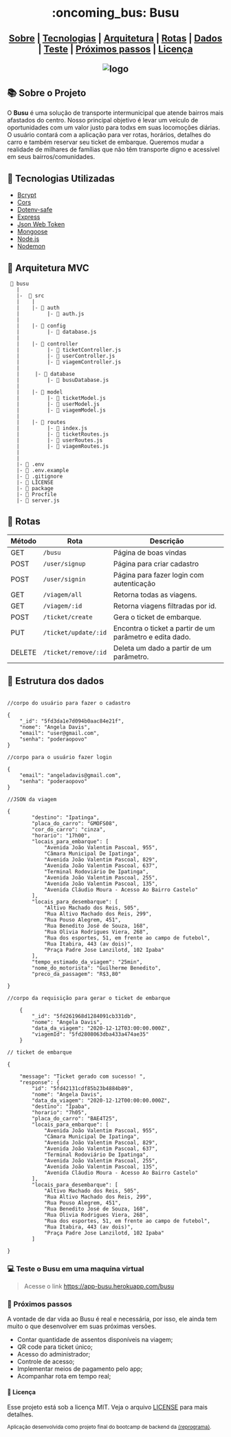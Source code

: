 <h1 align="center">
    <br> :oncoming_bus: Busu<br/>
    
</h1>

<h2 align="center">
<p>
    <a href="#books-sobre-o-projeto">Sobre</a> |
    <a href="#rocket-tecnologias-utilizadas">Tecnologias</a> |
    <a href="#file_folder-arquitetura-mvc">Arquitetura</a> |
    <a href="#pushpin-rotas">Rotas</a> |
     <a href="#bookmark_tabs-estrutura-dos-dados">Dados</a> |
    <a href="#computer-teste-o-busu-em-uma-maquina-virtual">Teste</a> |
    <a href="#rocket-proximos-passos">Próximos passos</a> | 
    <a href="#memo-licença">Licença</a>
    
</p>

    

![logo](https://i.ibb.co/HCNtfgM/Busu.gif)
    
</h2>


## :books: Sobre o Projeto

O **Busu** é uma solução de transporte intermunicipal que atende bairros mais afastados do centro. Nosso principal objetivo é levar um veículo de oportunidades com um valor justo para todxs em suas locomoções diárias. O usuário contará com a aplicação para ver rotas, horários, detalhes do carro e também reservar seu ticket de embarque. Queremos mudar a realidade de milhares de famílias que não têm transporte digno e acessível em seus bairros/comunidades.


## :rocket: Tecnologias Utilizadas

- [Bcrypt](https://www.npmjs.com/package/bcrypt)
- [Cors](https://www.npmjs.com/package/cors)
- [Dotenv-safe](https://www.npmjs.com/package/dotenv)
- [Express](https://expressjs.com/)
- [Json Web Token](https://jwt.io/)
- [Mongoose](https://mongoosejs.com/docs/)
- [Node.js](https://nodejs.org/en/)
- [Nodemon](https://www.npmjs.com/package/nodemon)

## 📁 Arquitetura MVC

```
 📁 busu
   |
   |-  📁 src
   |    |
   |    |- 📁 auth
   |         |- 📄 auth.js
   |
   |    |- 📁 config
   |         |- 📄 database.js
   |
   |    |- 📁 controller
   |         |- 📄 ticketController.js
   |         |- 📄 userController.js
   |	     |- 📄 viagemController.js
   |
   |     |- 📁 database
   |         |- 📄 busuDatabase.js
   |
   |    |- 📁 model
   |         |- 📄 ticketModel.js
   |         |- 📄 userModel.js
   |	     |- 📄 viagemModel.js
   |
   |    |- 📁 routes
   |         |- 📄 index.js
   |         |- 📄 ticketRoutes.js 
   |         |- 📄 userRoutes.js 
   |         |- 📄 viagemRoutes.js 
   |
   |
   |- 📄 .env
   |- 📄 .env.example
   |- 📄 .gitignore
   |- 📄 LICENSE
   |- 📄 package
   |- 📄 Procfile
   |- 📄 server.js

```

## :pushpin: Rotas

Método | Rota |	Descrição |
-----| ------- | --------- |
GET | `/busu` |	Página de boas vindas
POST | `/user/signup` |	Página para criar cadastro
POST | `/user/signin` |	Página para fazer login com autenticação
GET | `/viagem/all` | Retorna todas as viagens.
GET | `/viagem/:id` | Retorna viagens filtradas por id.
POST | `/ticket/create` |	Gera o ticket de embarque.
PUT | `/ticket/update/:id` |	Encontra o ticket a partir de um parâmetro e edita dado.
DELETE | `/ticket/remove/:id` |	Deleta um dado a partir de um parâmetro.


## :bookmark_tabs: Estrutura dos dados

```

//corpo do usuário para fazer o cadastro

{
    "_id": "5fd3da1e7d094b0aac84e21f",
    "nome": "Angela Davis",
    "email": "user@gmail.com",
    "senha": "poderaopovo"
}
```

```
//corpo para o usuário fazer login

{
    "email": "angeladavis@gmail.com",
    "senha": "poderaopovo"
}

```
```
//JSON da viagem

{
        "destino": "Ipatinga",
        "placa_do_carro": "GMOFS08",
        "cor_do_carro": "cinza",
        "horario": "17h00",
        "locais_para_embarque": [
            "Avenida João Valentim Pascoal, 955",
            "Câmara Municipal De Ipatinga",
            "Avenida João Valentim Pascoal, 829",
            "Avenida João Valentim Pascoal, 637",
            "Terminal Rodoviário De Ipatinga",
            "Avenida João Valentim Pascoal, 255",
            "Avenida João Valentim Pascoal, 135",
            "Avenida Cláudio Moura - Acesso Ao Bairro Castelo"
        ],
        "locais_para_desembarque": [
            "Altivo Machado dos Reis, 505",
            "Rua Altivo Machado dos Reis, 299",
            "Rua Pouso Alegrem, 451",
            "Rua Benedito José de Souza, 168",
            "Rua Olivia Rodrigues Viera, 268",
            "Rua dos esportes, 51, em frente ao campo de futebol",
            "Rua Itabira, 443 (av dois)",
            "Praça Padre Jose Lanzilotd, 102 Ipaba"
        ],
        "tempo_estimado_da_viagem": "25min",
        "nome_do_motorista": "Guilherme Benedito",
        "preco_da_passagem": "R$3,80"

}
```


```
//corpo da requisição para gerar o ticket de embarque

    {
        "_id": "5fd261968d1284091cb331db",
        "nome": "Angela Davis",
        "data_da_viagem": "2020-12-12T03:00:00.000Z",
        "viagemId": "5fd2808063dba433a474ae35"
    }

```

```
// ticket de embarque

{

    "message": "Ticket gerado com sucesso! ",
    "response": {
        "id": "5fd42131cdf85b23b4884b89",
        "nome": "Angela Davis",
        "data_da_viagem": "2020-12-12T00:00:00.000Z",
        "destino": "Ipaba",
        "horario": "7h05",
        "placa_do_carro": "BAE4T25",
        "locais_para_embarque": [
            "Avenida João Valentim Pascoal, 955",
            "Câmara Municipal De Ipatinga",
            "Avenida João Valentim Pascoal, 829",
            "Avenida João Valentim Pascoal, 637",
            "Terminal Rodoviário De Ipatinga",
            "Avenida João Valentim Pascoal, 255",
            "Avenida João Valentim Pascoal, 135",
            "Avenida Cláudio Moura - Acesso Ao Bairro Castelo"
        ],
        "locais_para_desembarque": [
            "Altivo Machado dos Reis, 505",
            "Rua Altivo Machado dos Reis, 299",
            "Rua Pouso Alegrem, 451",
            "Rua Benedito José de Souza, 168",
            "Rua Olivia Rodrigues Viera, 268",
            "Rua dos esportes, 51, em frente ao campo de futebol",
            "Rua Itabira, 443 (av dois)",
            "Praça Padre Jose Lanzilotd, 102 Ipaba"
        ]
    
}

```

### :computer: Teste o Busu em uma maquina virtual 

> Acesse o link 
https://app-busu.herokuapp.com/busu



### :rocket: Próximos passos

A vontade de dar vida ao Busu é real e necessária, por isso, ele ainda tem muito o que desenvolver em suas próximas versões. 

- Contar quantidade de assentos disponíveis na viagem;
- QR code para ticket único;
- Acesso do administrador;
- Controle de acesso;
- Implementar meios de pagamento pelo app;
- Acompanhar rota em tempo real;



#### :memo: Licença

Esse projeto está sob a licença MIT. Veja o arquivo [LICENSE](LICENSE) para mais detalhes.

<sub>Aplicação desenvolvida como projeto final do bootcamp de backend da [{reprograma}](https://github.com/reprograma).</sub>

